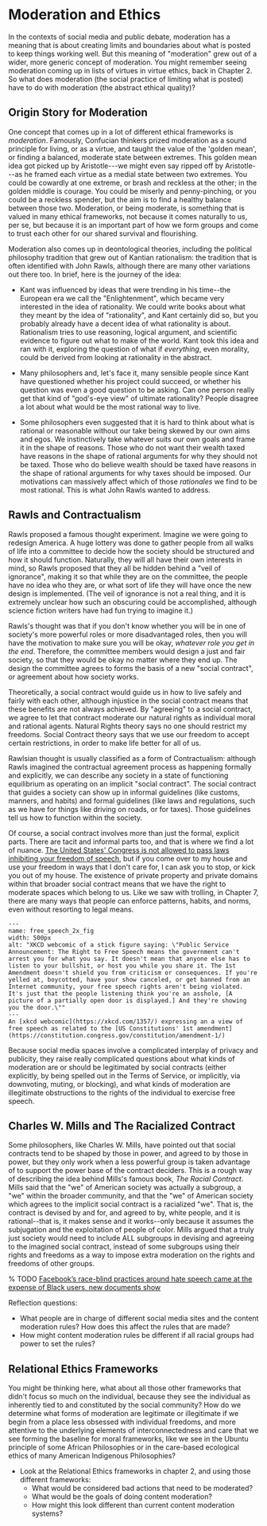 # Moderation and Ethics

In the contexts of social media and public debate, moderation has a meaning that is about creating limits and boundaries about what is posted to keep things working well. But this meaning of "moderation" grew out of a wider, more generic concept of moderation. You might remember seeing moderation coming up in lists of virtues in virtue ethics, back in Chapter 2. So what does moderation (the social practice of limiting what is posted) have to do with moderation (the abstract ethical quality)?

## Origin Story for Moderation

One concept that comes up in a lot of different ethical frameworks is _moderation_. Famously, Confucian thinkers prized moderation as a sound principle for living, or as a virtue, and taught the value of the 'golden mean', or finding a balanced, moderate state between extremes. This golden mean idea got picked up by Aristotle---we might even say ripped off by Aristotle---as he framed each virtue as a medial state between two extremes. You could be cowardly at one extreme, or brash and reckless at the other; in the golden middle is courage. You could be miserly and penny-pinching, or you could be a reckless spender, but the aim is to find a healthy balance between those two. Moderation, or being moderate, is something that is valued in many ethical frameworks, not because it comes naturally to us, per se, but because it is an important part of how we form groups and come to trust each other for our shared survival and flourishing.

Moderation also comes up in deontological theories, including the political philosophy tradition that grew out of Kantian rationalism: the tradition that is often identified with John Rawls, although there are many other variations out there too. In brief, here is the journey of the idea:
- Kant was influenced by ideas that were trending in his time--the European era we call the "Enlightenment", which became very interested in the idea of rationality. We could write books about what they meant by the idea of "rationality", and Kant certainly did so, but you probably already have a decent idea of what rationality is about. Rationalism tries to use reasoning, logical argument, and scientific evidence to figure out what to make of the world. Kant took this idea and ran with it, exploring the question of what if _everything_, even morality, could be derived from looking at rationality in the abstract.

- Many philosophers and, let's face it, many sensible people since Kant have questioned whether his project could succeed, or whether his question was even a good question to be asking. Can one person really get that kind of "god's-eye view" of ultimate rationality? People disagree a lot about what would be the most rational way to live.

- Some philosophers even suggested that it is hard to think about what is rational or reasonable without our take being skewed by our own aims and egos. We instinctively take whatever suits our own goals and frame it in the shape of reasons. Those who do not want their wealth taxed have reasons in the shape of rational arguments for why they should not be taxed. Those who do believe wealth should be taxed have reasons in the shape of rational arguments for why taxes should be imposed. Our motivations can massively affect which of those _rationales_ we find to be most rational. This is what John Rawls wanted to address.

## Rawls and Contractualism

Rawls proposed a famous thought experiment. Imagine we were going to redesign America. A huge lottery was done to gather people from all walks of life into a committee to decide how the society should be structured and how it should function. Naturally, they will all have their own interests in mind, so Rawls proposed that they all be hidden behind a "veil of ignorance", making it so that while they are on the committee, the people have no idea who they are, or what sort of life they will have once the new design is implemented. (The veil of ignorance is not a real thing, and it is extremely unclear how such an obscuring could be accomplished, although science fiction writers have had fun trying to imagine it.)

Rawls's thought was that if you don't know whether you will be in one of society's more powerful roles or more disadvantaged roles, then you will have the motivation to make sure you will be okay, _whatever role you get in the end_. Therefore, the committee members would design a just and fair society, so that they would be okay no matter where they end up. The design the committee agrees to forms the basis of a new "social contract", or agreement about how society works.

Theoretically, a social contract would guide us in how to live safely and fairly with each other, although injustice in the social contract means that these benefits are not always achieved. By "agreeing" to a social contract, we agree to let that contract moderate our natural rights as individual moral and rational agents. Natural Rights theory says no one should restrict my freedoms. Social Contract theory says that we use our freedom to accept certain restrictions, in order to make life better for all of us.

Rawlsian thought is usually classified as a form of Contractualism: although Rawls imagined the contractual agreement process as happening formally and explicitly, we can describe any society in a state of functioning equilibrium as operating on an implicit "social contract". The social contract that guides a society can show up in informal guidelines (like customs, manners, and habits) and formal guidelines (like laws and regulations, such as we have for things like driving on roads, or for taxes). Those guidelines tell us how to function within the society.

Of course, a social contract involves more than just the formal, explicit parts. There are tacit and informal parts too, and that is where we find a lot of nuance. [The United States' Congress is not allowed to pass laws inhibiting your freedom of speech](https://constitution.congress.gov/constitution/amendment-1/), but if you come over to my house and use your freedom in ways that I don't care for, I can ask you to stop, or kick you out of my house. The existence of private property and private domains within that broader social contract means that we have the right to moderate spaces which belong to us. Like we saw with trolling, in Chapter 7, there are many ways that people can enforce patterns, habits, and norms, even without resorting to legal means.

```{figure} free_speech_2x.png
---
name: free_speech_2x_fig
width: 500px
alt: "XKCD webcomic of a stick figure saying: \"Public Service Announcement: The Right to Free Speech means the government can't arrest you for what you say. It doesn't mean that anyone else has to listen to your bullshit, or host you while you share it. The 1st Amendment doesn't shield you from criticism or consequences. If you're yelled at, boycotted, have your show canceled, or get banned from an Internet community, your free speech rights aren't being violated. It's just that the people listening think you're an asshole, [A picture of a partially open door is displayed.] And they're showing you the door.\""
---
An [xkcd webcomic](https://xkcd.com/1357/) expressing an a view of free speech as related to the [US Constitutions' 1st amendment](https://constitution.congress.gov/constitution/amendment-1/)
```

Because social media spaces involve a complicated interplay of privacy and publicity, they raise really complicated questions about what kinds of moderation are or should be legitimated by social contracts (either explicitly, by being spelled out in the Terms of Service, or implicitly, via downvoting, muting, or blocking), and what kinds of moderation are illegitimate obstructions to the rights of the individual to exercise free speech.


## Charles W. Mills and The Racialized Contract
Some philosophers, like Charles W. Mills, have pointed out that social contracts tend to be shaped by those in power, and agreed to by those in power, but they only work when a less powerful group is taken advantage of to support the power base of the contract deciders. This is a rough way of describing the idea behind Mills's famous book, _The Racial Contract_. Mills said that the "we" of American society was actually a subgroup, a "we" within the broader community, and that the "we" of American society which agrees to the implicit social contract is a racialized "we". That is, the contract is devised by and for, and agreed to by, white people, and it is rational--that is, it makes sense and it works--only because it assumes the subjugation and the exploitation of people of color. Mills argued that a truly just society would need to include ALL subgroups in devising and agreeing to the imagined social contract, instead of some subgroups using their rights and freedoms as a way to impose extra moderation on the rights and freedoms of other groups.

% TODO [Facebook’s race-blind practices around hate speech came at the expense of Black users, new documents show](https://www.washingtonpost.com/technology/2021/11/21/facebook-algorithm-biased-race/)

Reflection questions:
- What people are in charge of different social media sites and the content moderation rules? How does this affect the rules that are made?
- How might content moderation rules be different if all racial groups had power to set the rules?

## Relational Ethics Frameworks
You might be thinking here, what about all those other frameworks that didn't focus so much on the individual, because they see the individual as inherently tied to and constituted by the social community? How do we determine what forms of moderation are legitimate or illegitimate if we begin from a place less obsessed with individual freedoms, and more attentive to the underlying elements of interconnectedness and care that we see forming the baseline for moral frameworks, like we see in the Ubuntu principle of some African Philosophies or in the care-based ecological ethics of many American Indigenous Philosophies?

- Look at the Relational Ethics frameworks in chapter 2, and using those different frameworks:
  - What would be considered bad actions that need to be moderated?
  - What would be the goals of doing content moderation?
  - How might this look different than current content moderation systems?
